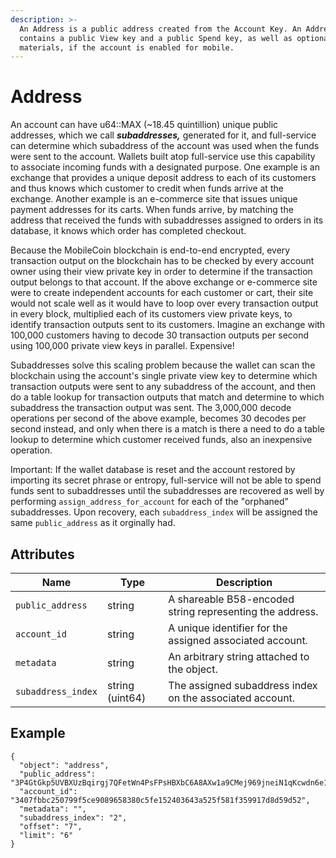 ```yaml
---
description: >-
  An Address is a public address created from the Account Key. An Address
  contains a public View key and a public Spend key, as well as optional Fog
  materials, if the account is enabled for mobile.
---
```


# Address

An account can have u64::MAX (\~18.45 quintillion)  unique public addresses, which we call _**subaddresses,**_ generated for it, and full-service can determine which subaddress of the account was used when the funds were sent to the account.  Wallets built atop full-service use this capability to associate incoming funds with a designated purpose. One example is an exchange that provides a unique deposit address to each of its customers and thus knows which customer to credit when funds arrive at the exchange. Another example is an e-commerce site that issues unique payment addresses for its carts. When funds arrive, by matching the address that received the funds with subaddresses assigned to orders in its database, it knows which order has completed checkout.

Because the MobileCoin blockchain is end-to-end encrypted, every transaction output on the blockchain has to be checked by every account owner using their view private key in order to determine if the transaction output belongs to that account. If the above exchange or e-commerce site were to create independent accounts for each customer or cart, their site would not scale well as it would have to loop over every transaction output in every block, multiplied each of its customers view private keys, to identify transaction outputs sent to its customers. Imagine an exchange with 100,000 customers having to decode 30 transaction outputs per second using 100,000 private view keys in parallel. Expensive!&#x20;

Subaddresses solve this scaling problem because the wallet can scan the blockchain using the account's single private view key to determine which transaction outputs were sent to any subaddress of the account, and then do a table lookup for transaction outputs that match and determine to which subaddress the transaction output was sent.  The 3,000,000 decode operations per second of the above example, becomes 30 decodes per second instead, and only when there is a match is there a need to do a table lookup to determine which customer received funds, also an inexpensive operation.

Important: If the wallet database is reset and the account restored by importing its secret phrase or entropy, full-service will not be able to spend funds sent to subaddresses until the subaddresses are recovered as well by performing `assign_address_for_account` for each of the "orphaned" subaddresses.  Upon recovery, each `subaddress_index` will be assigned the same `public_address` as it orginally had.

## Attributes

| Name               | Type            | Description                                              |
| ------------------ | --------------- | -------------------------------------------------------- |
| `public_address`   | string          | A shareable B58-encoded string representing the address. |
| `account_id`       | string          | A unique identifier for the assigned associated account. |
| `metadata`         | string          | An arbitrary string attached to the object.              |
| `subaddress_index` | string (uint64) | The assigned subaddress index on the associated account. |

## Example

```
{
  "object": "address",
  "public_address": "3P4GtGkp5UVBXUzBqirgj7QFetWn4PsFPsHBXbC6A8AXw1a9CMej969jneiN1qKcwdn6e1VtD64EruGVSFQ8wHk5xuBHndpV9WUGQ78vV7Z",
  "account_id": "3407fbbc250799f5ce9089658380c5fe152403643a525f581f359917d8d59d52",
  "metadata": "",
  "subaddress_index": "2",
  "offset": "7",
  "limit": "6"
}
```
